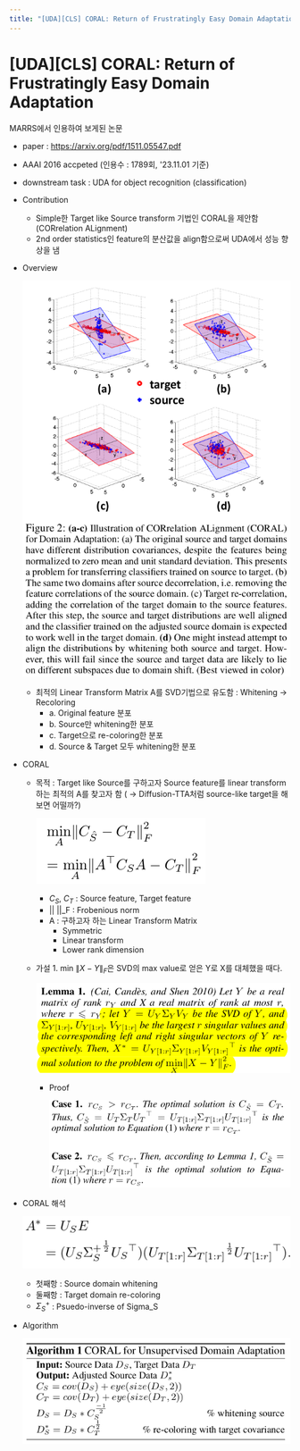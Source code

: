```yaml
---
title: "[UDA][CLS] CORAL: Return of Frustratingly Easy Domain Adaptation"
---
```

# [UDA][CLS] CORAL: Return of Frustratingly Easy Domain Adaptation

MARRS에서 인용하여 보게된 논문

- paper : https://arxiv.org/pdf/1511.05547.pdf

- AAAI 2016 accpeted (인용수 : 1789회, '23.11.01 기준)

- downstream task : UDA for object recognition (classification)

- Contribution

  - Simple한 Target like Source transform 기법인 CORAL을 제안함 (CORrelation ALignment)
  - 2nd order statistics인 feature의 분산값을 align함으로써 UDA에서 성능 향상을 냄

- Overview

  ![](../images/2024-01-12/%EC%8A%A4%ED%81%AC%EB%A6%B0%EC%83%B7%202024-01-12%2023-10-52.png)

  - 최적의 Linear Transform Matrix A를 SVD기법으로  유도함 : Whitening → Recoloring
    - a. Original feature 분포
    - b. Source만 whitening한 분포
    - c. Target으로 re-coloring한 분포
    - d. Source & Target 모두 whitening한 분포

- CORAL

  - 목적 : Target like Source를 구하고자 Source feature를 linear transform하는 최적의 A를 찾고자 함 ( $\to$ Diffusion-TTA처럼 source-like target을 해보면 어떨까?)

    ![](../images/2024-01-12/%EC%8A%A4%ED%81%AC%EB%A6%B0%EC%83%B7%202024-01-12%2023-13-28.png)

    - $C_S$, $C_T$ : Source feature, Target feature
    - || ||_F : Frobenious norm
    - A : 구하고자 하는 Linear Transform Matrix
      - Symmetric
      - Linear transform
      - Lower rank dimension 

  - 가설 1. min $\|X-Y\|_F$은 SVD의 max value로 얻은 Y로 X를  대체했을 때다.

    ![](../images/2024-01-12/%EC%8A%A4%ED%81%AC%EB%A6%B0%EC%83%B7%202024-01-12%2023-15-21.png)

    - Proof

      ![](../images/2024-01-12/%EC%8A%A4%ED%81%AC%EB%A6%B0%EC%83%B7%202024-01-12%2023-16-51.png)

- CORAL 해석

  ![](../images/2024-01-12/%EC%8A%A4%ED%81%AC%EB%A6%B0%EC%83%B7%202024-01-12%2023-17-05.png)

  - 첫째항 : Source domain whitening 
  - 둘째항 : Target domain re-coloring
  - $\Sigma_S^+$ : Psuedo-inverse of Sigma_S

- Algorithm

  ![](../images/2024-01-12/%EC%8A%A4%ED%81%AC%EB%A6%B0%EC%83%B7%202024-01-12%2023-17-54.png)

